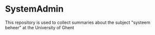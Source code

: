 # SystemAdmin
This repository is used to collect summaries about the subject "systeem beheer" at the University of Ghent

